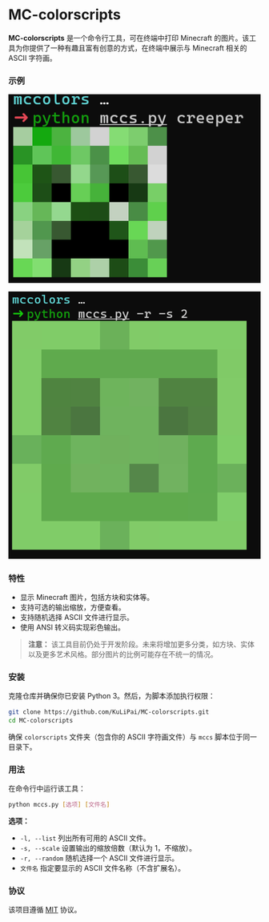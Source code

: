 # MC-colorscripts

**MC-colorscripts** 是一个命令行工具，可在终端中打印 Minecraft 的图片。该工具为你提供了一种有趣且富有创意的方式，在终端中展示与 Minecraft 相关的 ASCII 字符画。

### 示例

![image](assets/image-20250307223932-sfr53eb.png)

![image](assets/image-20250307224000-p7scuip.png)

### 特性

* 显示 Minecraft 图片，包括方块和实体等。
* 支持可选的输出缩放，方便查看。
* 支持随机选择 ASCII 文件进行显示。
* 使用 ANSI 转义码实现彩色输出。

> **注意：**  该工具目前仍处于开发阶段。未来将增加更多分类，如方块、实体以及更多艺术风格。部分图片的比例可能存在不统一的情况。

### 安装

克隆仓库并确保你已安装 Python 3。然后，为脚本添加执行权限：

```bash
git clone https://github.com/KuLiPai/MC-colorscripts.git
cd MC-colorscripts
```

确保 `colorscripts` 文件夹（包含你的 ASCII 字符画文件）与 `mccs` 脚本位于同一目录下。

### 用法

在命令行中运行该工具：

```bash
python mccs.py [选项] [文件名]
```

**选项：**

* `-l, --list`     列出所有可用的 ASCII 文件。
* `-s, --scale`    设置输出的缩放倍数（默认为 1，不缩放）。
* `-r, --random`   随机选择一个 ASCII 文件进行显示。
* `文件名`        指定要显示的 ASCII 文件名称（不含扩展名）。

### 协议

该项目遵循 [MIT](LICENSE) 协议。

